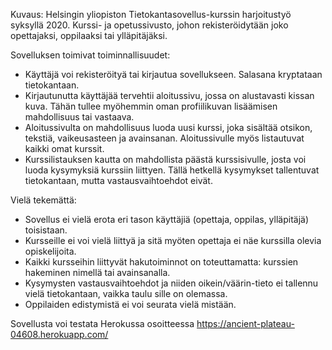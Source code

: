 Kuvaus: Helsingin yliopiston Tietokantasovellus-kurssin harjoitustyö syksyllä 2020. Kurssi- ja opetussivusto, johon rekisteröidytään joko opettajaksi, oppilaaksi tai ylläpitäjäksi.

Sovelluksen toimivat toiminnallisuudet:
* Käyttäjä voi rekisteröityä tai kirjautua sovellukseen. Salasana kryptataan tietokantaan.
* Kirjautunutta käyttäjää tervehtii aloitussivu, jossa on alustavasti kissan kuva. Tähän tullee myöhemmin oman profiilikuvan lisäämisen mahdollisuus tai vastaava.
* Aloitussivulta on mahdollisuus luoda uusi kurssi, joka sisältää otsikon, tekstiä, vaikeusasteen ja avainsanan. Aloitussivulle myös listautuvat kaikki omat kurssit.
* Kurssilistauksen kautta on mahdollista päästä kurssisivulle, josta voi luoda kysymyksiä kurssiin liittyen. Tällä hetkellä kysymykset tallentuvat tietokantaan, mutta vastausvaihtoehdot eivät.

Vielä tekemättä:
* Sovellus ei vielä erota eri tason käyttäjiä (opettaja, oppilas, ylläpitäjä) toisistaan.
* Kursseille ei voi vielä liittyä ja sitä myöten opettaja ei näe kurssilla olevia opiskelijoita.
* Kaikki kursseihin liittyvät hakutoiminnot on toteuttamatta: kurssien hakeminen nimellä tai avainsanalla.
* Kysymysten vastausvaihtoehdot ja niiden oikein/väärin-tieto ei tallennu vielä tietokantaan, vaikka taulu sille on olemassa.
* Oppilaiden edistymistä ei voi seurata vielä mistään.

Sovellusta voi testata Herokussa osoitteessa https://ancient-plateau-04608.herokuapp.com/

